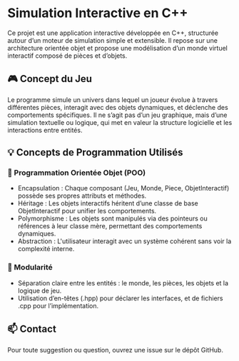 # Simulation Interactive en C++

Ce projet est une application interactive développée en C++, structurée autour d’un moteur de simulation simple et extensible. Il repose sur une architecture orientée objet et propose une modélisation d’un monde virtuel interactif composé de pièces et d’objets.

## 🎮 Concept du Jeu

Le programme simule un univers dans lequel un joueur évolue à travers différentes pièces, interagit avec des objets dynamiques, et déclenche des comportements spécifiques. Il ne s’agit pas d’un jeu graphique, mais d’une simulation textuelle ou logique, qui met en valeur la structure logicielle et les interactions entre entités.

## 💡 Concepts de Programmation Utilisés
### 🧠 Programmation Orientée Objet (POO)

- Encapsulation : Chaque composant (Jeu, Monde, Piece, ObjetInteractif) possède ses propres attributs et méthodes.
- Héritage : Les objets interactifs héritent d’une classe de base ObjetInteractif pour unifier les comportements.
- Polymorphisme : Les objets sont manipulés via des pointeurs ou références à leur classe mère, permettant des comportements dynamiques.
- Abstraction : L'utilisateur interagit avec un système cohérent sans voir la complexité interne.

### 🧩 Modularité

- Séparation claire entre les entités : le monde, les pièces, les objets et la logique de jeu.
- Utilisation d’en-têtes (.hpp) pour déclarer les interfaces, et de fichiers .cpp pour l’implémentation.

## 📫 Contact

Pour toute suggestion ou question, ouvrez une issue sur le dépôt GitHub.
